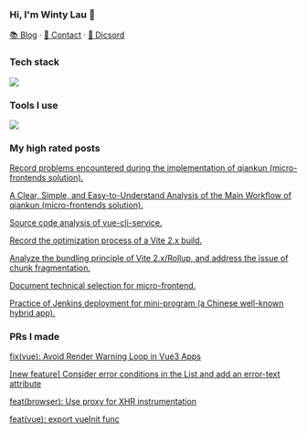 ### Hi, I'm Winty Lau 👋

[📚 Blog](https://segmentfault.com/u/rockergmail/articles) · [📇 Contact](mailto:post.rock.xiang@gmail.com) · [💬 Dicsord](https://discord.gg/dsDTG3TK)

### Tech stack
![](https://skillicons.dev/icons?i=html,js,ts,nodejs,react,redux,vue,nextjs,nuxtjs,css,tailwind,sass)

### Tools I use
![](https://skillicons.dev/icons?i=vscode,webpack,vite,rollupjs,gulp,git,jenkins,sentry,pnpm,graphql,jest,vitest,regex,md,mysql,nginx,postman,linux)
<!--
![](https://github-readme-stats.vercel.app/api?username=Rockergmail&show_icons=true&hide_border=true)
![Top Langs](https://github-readme-stats.vercel.app/api/top-langs/?username=Rockergmail&layout=compact&hide_border=true&langs_count=8)
-->

### My high rated posts

[Record problems encountered during the implementation of qiankun (micro-frontends solution).](https://segmentfault.com/a/1190000042063582)

[A Clear, Simple, and Easy-to-Understand Analysis of the Main Workflow of qiankun (micro-frontends solution).](https://segmentfault.com/a/1190000042063022)

[Source code analysis of vue-cli-service.](https://segmentfault.com/a/1190000040982683)

[Record the optimization process of a Vite 2.x build.](https://segmentfault.com/a/1190000041464140)

[Analyze the bundling principle of Vite 2.x/Rollup, and address the issue of chunk fragmentation.](https://segmentfault.com/a/1190000041919468)

[Document technical selection for micro-frontend.](https://segmentfault.com/a/1190000042062164)

[Practice of Jenkins deployment for mini-program (a Chinese well-known hybrid app).](https://segmentfault.com/a/1190000023527617)

### PRs I made

[fix(vue): Avoid Render Warning Loop in Vue3 Apps](https://github.com/getsentry/sentry-javascript/pull/6014)

[[new feature] Consider error conditions in the List and add an error-text attribute](https://github.com/youzan/vant/pull/2568)

[feat(browser): Use proxy for XHR instrumentation](https://github.com/getsentry/sentry-javascript/pull/5843)

[feat(vue): export vueInit func](https://github.com/getsentry/sentry-javascript/pull/5757)
